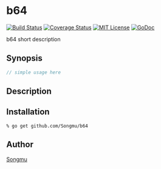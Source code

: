 b64
=======

[![Build Status](https://travis-ci.org/Songmu/b64.svg?branch=master)][travis]
[![Coverage Status](https://coveralls.io/repos/Songmu/b64/badge.svg?branch=master)][coveralls]
[![MIT License](http://img.shields.io/badge/license-MIT-blue.svg?style=flat-square)][license]
[![GoDoc](https://godoc.org/github.com/Songmu/b64?status.svg)][godoc]

[travis]: https://travis-ci.org/Songmu/b64
[coveralls]: https://coveralls.io/r/Songmu/b64?branch=master
[license]: https://github.com/Songmu/b64/blob/master/LICENSE
[godoc]: https://godoc.org/github.com/Songmu/b64

b64 short description

## Synopsis

```go
// simple usage here
```

## Description

## Installation

```console
% go get github.com/Songmu/b64
```

## Author

[Songmu](https://github.com/Songmu)
